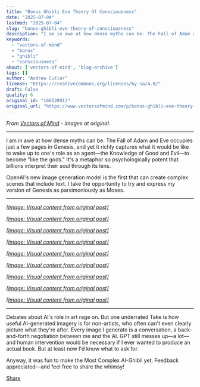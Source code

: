 ```yaml
---
title: "Bonus Ghibli Eve Theory Of Consciousness"
date: "2025-07-04"
lastmod: "2025-07-04"
slug: "bonus-ghibli-eve-theory-of-consciousness"
description: "I am in awe at how dense myths can be. The Fall of Adam and Eve occupies just a few pages in Genesis, and yet it richly captures what it would be like to wake up to one\u2019s role as an agent\u2014the Knowledg..."
keywords:
  - "vectors-of-mind"
  - "bonus"
  - "ghibli"
  - "consciousness"
about: ['vectors-of-mind', 'blog-archive']
tags: []
author: "Andrew Cutler"
license: "https://creativecommons.org/licenses/by-sa/4.0/"
draft: False
quality: 6
original_id: "160128913"
original_url: "https://www.vectorsofmind.com/p/bonus-ghibli-eve-theory-of-consciousness"
---
```

*From [Vectors of Mind](https://www.vectorsofmind.com/p/bonus-ghibli-eve-theory-of-consciousness) - images at original.*

---

I am in awe at how dense myths can be. The Fall of Adam and Eve occupies just a few pages in Genesis, and yet it richly captures what it would be like to wake up to one's role as an agent—the Knowledge of Good and Evil—to become "like the gods." It's a metaphor so psychologically potent that billions interpret their soul through its lens. 

OpenAI's new image generation model is the first that can create complex scenes that include text. I take the opportunity to try and express my version of Genesis as parsimoniously as Moses.

* * *

[*[Image: Visual content from original post]*](https://substackcdn.com/image/fetch/$s_!y2Yi!,f_auto,q_auto:good,fl_progressive:steep/https%3A%2F%2Fsubstack-post-media.s3.amazonaws.com%2Fpublic%2Fimages%2F10240443-db9f-4ff1-91d5-2b207ddc498d_1024x1536.png)

[*[Image: Visual content from original post]*](https://substackcdn.com/image/fetch/$s_!xVLb!,f_auto,q_auto:good,fl_progressive:steep/https%3A%2F%2Fsubstack-post-media.s3.amazonaws.com%2Fpublic%2Fimages%2Fc6f93096-6e32-4f37-9771-1a945d98bad1_1024x1536.webp)

[*[Image: Visual content from original post]*](https://substackcdn.com/image/fetch/$s_!o7zQ!,f_auto,q_auto:good,fl_progressive:steep/https%3A%2F%2Fsubstack-post-media.s3.amazonaws.com%2Fpublic%2Fimages%2F0a0d0838-ed0b-499c-ba1e-b3d038623e7b_1024x1536.png)

[*[Image: Visual content from original post]*](https://substackcdn.com/image/fetch/$s_!w0eL!,f_auto,q_auto:good,fl_progressive:steep/https%3A%2F%2Fsubstack-post-media.s3.amazonaws.com%2Fpublic%2Fimages%2F5335633a-4e08-4ee5-a2d0-5d61589f8da8_1024x1536.png)

[*[Image: Visual content from original post]*](https://substackcdn.com/image/fetch/$s_!xul4!,f_auto,q_auto:good,fl_progressive:steep/https%3A%2F%2Fsubstack-post-media.s3.amazonaws.com%2Fpublic%2Fimages%2Fa1f8bede-83b8-41c3-a59d-4037ff58a70e_1024x1536.webp)

[*[Image: Visual content from original post]*](https://substackcdn.com/image/fetch/$s_!NB9o!,f_auto,q_auto:good,fl_progressive:steep/https%3A%2F%2Fsubstack-post-media.s3.amazonaws.com%2Fpublic%2Fimages%2F8df6d2ec-a33c-4420-80e1-60a820ed6106_1024x1536.webp)

[*[Image: Visual content from original post]*](https://substackcdn.com/image/fetch/$s_!3XqZ!,f_auto,q_auto:good,fl_progressive:steep/https%3A%2F%2Fsubstack-post-media.s3.amazonaws.com%2Fpublic%2Fimages%2F7296a31b-d032-4b9c-a5b6-af886769c1df_1024x1536.webp)

[*[Image: Visual content from original post]*](https://substackcdn.com/image/fetch/$s_!bC4j!,f_auto,q_auto:good,fl_progressive:steep/https%3A%2F%2Fsubstack-post-media.s3.amazonaws.com%2Fpublic%2Fimages%2F28640f9a-5d66-4c2b-ac6f-713057d7c4eb_1024x1536.png)

[*[Image: Visual content from original post]*](https://substackcdn.com/image/fetch/$s_!rsp9!,f_auto,q_auto:good,fl_progressive:steep/https%3A%2F%2Fsubstack-post-media.s3.amazonaws.com%2Fpublic%2Fimages%2Fe45066b0-4004-4bbe-814d-043f80d6ee1a_1024x1536.webp)

* * *

Debates about AI's role in art rage on. But one underrated Take is how useful AI-generated imagery is for non-artists, who often can't even clearly picture what they're after. Every image I generate is a conversation, a back-and-forth negotiation between me and the AI. GPT still messes up—a lot—and human intervention would be necessary if I ever wanted to produce an actual book. But at least now I'd know what to ask for.

Anyway, it was fun to make the Most Complex AI-Ghibli yet. Feedback appreciated—and feel free to share the whimsy!

[Share](https://www.vectorsofmind.com/p/bonus-ghibli-eve-theory-of-consciousness?action=share)
